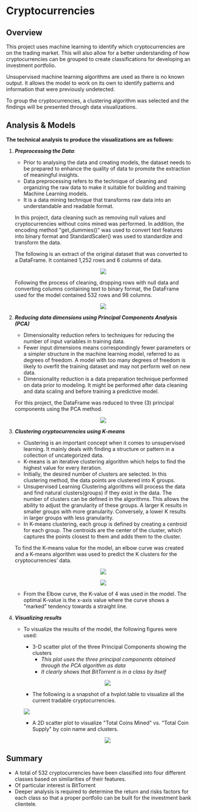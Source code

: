 # Cryptocurrencies

## Overview

This project uses machine learning to identify which cryptocurrencies are on the trading market. This will also allow for a better understanding of how cryptocurrencies can be grouped to create classifications for developing an investment portfolio. 

Unsupervised machine learning algorithms are used as there is no known output. It allows the model to work on its own to identify patterns and information that were previously undetected. 

To group the cryptocurrencies, a clustering algorithm was selected and the findings will be presented through data visualizations. 

## Analysis & Models

**The technical analysis to produce the visualizations are as follows:**

1.  ***Preprocessing the Data***: 
    
    -  Prior to analysing the data and creating models, the dataset needs to be prepared to enhance the quality of data to promote the extraction of meaningful insights.
    -  Data preprocessing refers to the technique of cleaning and organizing the raw data to make it suitable for building and training Machine Learning models. 
    -  It is a data mining technique that transforms raw data into an understandable and readable format. 
    
    In this project, data cleaning such as removing null values and cryptocurrencies without coins mined was performed. In addition, the encoding method "get_dummies()"       was used to convert text features into binary format and StandardScaler() was used to standardize and transform the data.
    
    The following is an extract of the original dataset that was converted to a DataFrame. It contained 1,252 rows and 6 columns of data.
    
    <p align="center">
    <image src= "https://user-images.githubusercontent.com/82583576/131057477-27e7784a-8a3b-4061-9fac-d63ce562940b.png"
    </p>

    
    Following the process of cleaning, dropping rows with null data and converting columns containing text to binary format, the DataFrame used for the model contained 532 rows and 98 columns.
    
    <p align="center">
    <image src= "https://user-images.githubusercontent.com/82583576/131057974-1d374e99-f46c-42bf-8ef4-5b178dd18421.png"
    </p>
                 
      
        
2.  ***Reducing data dimensions using Principal Components Analysis (PCA)***
        
    - Dimensionality reduction refers to techniques for reducing the number of input variables in training data.
    - Fewer input dimensions means correspondingly fewer parameters or a simpler structure in the machine learning model, referred to as degrees of freedom. A model with too many degrees of freedom is likely to overfit the training dataset and may not perform well on new data.
    - Dimensionality reduction is a data preparation technique performed on data prior to modeling. It might be performed after data cleaning and data scaling and before training a predictive model.
             
    For this project, the DataFrame was reduced to three (3) principal components using the PCA method.
        
    <p align="center">    
    <image src="https://user-images.githubusercontent.com/82583576/131058631-5dbd6d87-af37-4f08-855d-f1978a1efcdc.png"
    </p>
        
3.  ***Clustering cryptocurrencies using K-means***
        
    -  Clustering is an important concept when it comes to unsupervised learning. It mainly deals with finding a structure or pattern in a collection of uncategorized data.  
    -  K-means is an iterative clustering algorithm which helps to find the highest value for every iteration. 
    -  Initially, the desired number of clusters are selected. In this clustering method, the data points are clustered into K groups. 
    -  Unsupervised Learning Clustering algorithms will process the data and find natural clusters(groups) if they exist in the data. The number of clusters can be defined in the  algorithms. This allows the ability to adjust the granularity of these groups. A larger K results in smaller groups with more granularity. Conversely, a lower K results in larger groups with less granularity.
    -  In K-means clustering, each group is defined by creating a centroid for each group. The centroids are the center of the cluster, which captures the points closest to them and adds them to the cluster.
    
    To find the K-means value for the model, an elbow curve was created and a K-means algorithm was used to predict the K clusters for the cryptocurrencies’ data.

    <p align="center">
    <image src="https://user-images.githubusercontent.com/82583576/131060235-451f633f-068f-4f8d-a80b-cf0e915ac6dc.png"
    </p>       
    
    <p align="center">    
    <image src="https://user-images.githubusercontent.com/82583576/131060311-3786f384-ecbc-4e4b-bdd5-66fb98ad3d94.png"
    </p>

    - From the Elbow curve, the K-value of 4 was used in the model. The optimal K-value is the x-axis value where the curve shows a "marked" tendency towards a straight line.   
        
4. ***Visualizing results***

   - To visualize the results of the model, the following figures were used:
        
        - 3-D scatter plot of the three Principal Components showing the clusters
            - *This plot uses the three principal components obtained through the PCA algorithm as data*
            - *It clearly shows that BitTorrent is in a class by itself*
        
        <p align="center">
        <image src="https://user-images.githubusercontent.com/82583576/131062257-b8ecfe1c-2640-4ce0-817a-825d949e6242.png"
        </p>
 
   
            
            

        
        - The following is a snapshot of a hvplot.table to visualize all the current tradable cryptocurrencies.
            
        <p slign="center">
        <image src="https://user-images.githubusercontent.com/82583576/131061791-66cc9c72-8088-41d8-b621-b72084466d3c.png"
        </p>
              
                  
            
        - A 2D scatter plot to visualize "Total Coins Mined" vs. "Total Coin Supply" by coin name and clusters.
            
        <p align="center">
        <image src="https://user-images.githubusercontent.com/82583576/131061989-b5bbbe56-45d1-4b50-8bd7-f68faf43bc97.png"
        </p>

            
## Summary 
            
   - A total of 532 cryptocurrencies have been classified into four different classes based on similarities of their features.
   - Of particular interest is BitTorrent          
   - Deeper analysis is required to determine the return and risks factors for each class so that a proper portfolio can be built for the investment bank clientele.   

